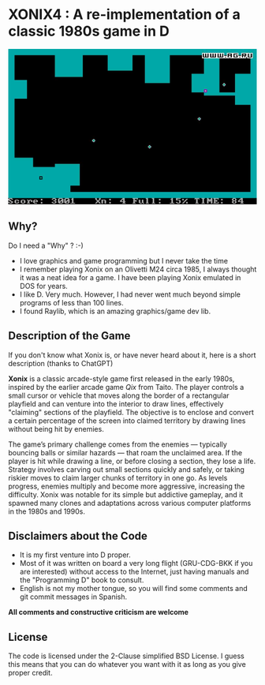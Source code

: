 # XONIX4 : A re-implementation of a classic 1980s game in D

![Sample Xonix Game screen](img/xonix1.jpg)

## Why?

Do I need a "Why" ? :-)

- I love graphics and game programming but I never take the time
- I remember playing Xonix on an Olivetti M24 circa 1985, I always thought it was a neat idea for a game. I have been playing Xonix emulated in DOS for years.
- I like D. Very much. However, I had never went much beyond simple programs of less than 100 lines.
- I found Raylib, which is an amazing graphics/game dev lib.

## Description of the Game

If you don't know what Xonix is, or have never heard about it, here is a short description (thanks to ChatGPT)

**Xonix** is a classic arcade-style game first released in the early 1980s, inspired by the earlier arcade game *Qix* from Taito. The player controls a small cursor or vehicle that moves along the border of a rectangular playfield and can venture into the interior to draw lines, effectively "claiming" sections of the playfield. The objective is to enclose and convert a certain percentage of the screen into claimed territory by drawing lines without being hit by enemies.

The game’s primary challenge comes from the enemies — typically bouncing balls or similar hazards — that roam the unclaimed area. If the player is hit while drawing a line, or before closing a section, they lose a life. Strategy involves carving out small sections quickly and safely, or taking riskier moves to claim larger chunks of territory in one go. As levels progress, enemies multiply and become more aggressive, increasing the difficulty. Xonix was notable for its simple but addictive gameplay, and it spawned many clones and adaptations across various computer platforms in the 1980s and 1990s.

## Disclaimers about the Code

- It is my first venture into D proper.
- Most of it was written on board a very long flight (GRU-CDG-BKK if you are interested) without access to the Internet, just having manuals and the "Programming D" book to consult.
- English is not my mother tongue, so you will find some comments and git commit messages in Spanish.

**All comments and constructive criticism are welcome**

## License

The code is licensed under the 2-Clause simplified BSD License. I guess this means that you can do whatever you want with it as long as you give proper credit.
